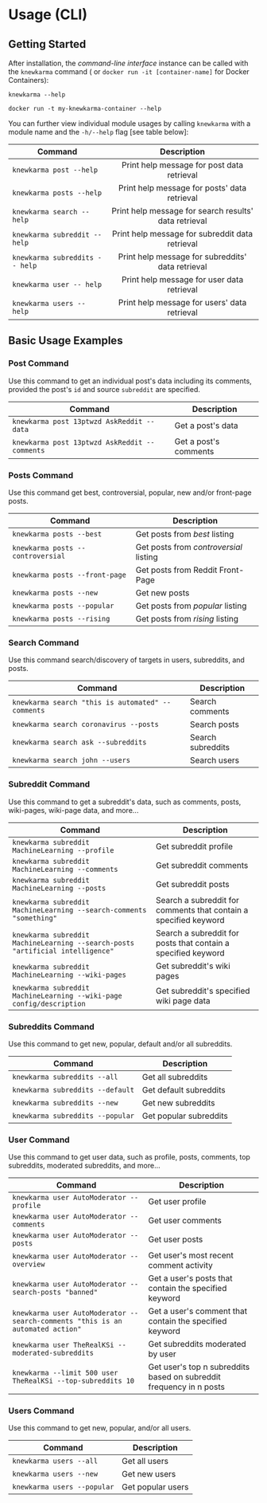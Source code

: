 # Usage (CLI)

## Getting Started

After installation, the *command-line interface* instance can be called with the `knewkarma` command (
or `docker run -it [container-name]`
for Docker Containers):

```shell
knewkarma --help
```

```shell
docker run -t my-knewkarma-container --help
```

You can further view individual module usages by calling `knewkarma` with a module name and
the `-h/--help` flag [see table below]:

| Command                        |                      Description                      |
|--------------------------------|:-----------------------------------------------------:|
| `knewkarma post --help`        |      Print help message for post data retrieval       |
| `knewkarma posts --help`       |     Print help message for posts' data retrieval      |
| `knewkarma search -- help`     | Print help message for search results' data retrieval |
| `knewkarma subreddit -- help`  |    Print help message for subreddit data retrieval    |
| `knewkarma subreddits -- help` |   Print help message for subreddits' data retrieval   |
| `knewkarma user -- help`       |      Print help message for user data retrieval       |
| `knewkarma users -- help`      |     Print help message for users' data retrieval      |

## Basic Usage Examples

### Post Command

Use this command to get an individual post's data including its comments, provided the post's `id` and
source `subreddit` are specified.

| Command                                       | Description           |
|-----------------------------------------------|-----------------------|
| `knewkarma post 13ptwzd AskReddit --data`     | Get a post's data     |
| `knewkarma post 13ptwzd AskReddit --comments` | Get a post's comments |

### Posts Command

Use this command get best, controversial, popular, new and/or front-page posts.

| Command                           | Description                            |
|-----------------------------------|----------------------------------------|
| `knewkarma posts --best`          | Get posts from *best* listing          |
| `knewkarma posts --controversial` | Get posts from *controversial* listing |
| `knewkarma posts --front-page`    | Get posts from Reddit Front-Page       |
| `knewkarma posts --new`           | Get new posts                          |
| `knewkarma posts --popular`       | Get posts from *popular* listing       |
| `knewkarma posts --rising`        | Get posts from *rising* listing        |

### Search Command

Use this command search/discovery of targets in users, subreddits, and posts.

| Command                                           | Description       |
|---------------------------------------------------|-------------------|
| `knewkarma search "this is automated" --comments` | Search comments   |
| `knewkarma search coronavirus --posts`            | Search posts      |
| `knewkarma search ask --subreddits`               | Search subreddits |
| `knewkarma search john --users`                   | Search users      |

### Subreddit Command

Use this command to get a subreddit's data, such as comments, posts, wiki-pages, wiki-page data, and more...

| Command                                                                        | Description                                                      |
|--------------------------------------------------------------------------------|------------------------------------------------------------------|
| `knewkarma subreddit MachineLearning --profile`                                | Get subreddit profile                                            |
| `knewkarma subreddit MachineLearning --comments`                               | Get subreddit comments                                           |
| `knewkarma subreddit MachineLearning --posts`                                  | Get subreddit posts                                              |
| `knewkarma subreddit MachineLearning --search-comments "something"`            | Search a subreddit for comments that contain a specified keyword |
| `knewkarma subreddit MachineLearning --search-posts "artificial intelligence"` | Search a subreddit for posts that contain a specified keyword    |
| `knewkarma subreddit MachineLearning --wiki-pages`                             | Get subreddit's wiki pages                                       |
| `knewkarma subreddit MachineLearning --wiki-page config/description`           | Get subreddit's specified wiki page data                         |

### Subreddits Command

Use this command to get new, popular, default and/or all subreddits.

| Command                          | Description            |
|----------------------------------|------------------------|
| `knewkarma subreddits --all`     | Get all subreddits     |
| `knewkarma subreddits --default` | Get default subreddits |
| `knewkarma subreddits --new`     | Get new subreddits     |
| `knewkarma subreddits --popular` | Get popular subreddits |

### User Command

Use this command to get user data, such as profile, posts, comments, top subreddits, moderated subreddits, and more...

| Command                                                                        | Description                                                         |
|--------------------------------------------------------------------------------|---------------------------------------------------------------------|
| `knewkarma user AutoModerator --profile`                                       | Get user profile                                                    |
| `knewkarma user AutoModerator --comments`                                      | Get user comments                                                   |
| `knewkarma user AutoModerator --posts`                                         | Get user posts                                                      |
| `knewkarma user AutoModerator --overview`                                      | Get user's most recent comment activity                             |
| `knewkarma user AutoModerator --search-posts "banned"`                         | Get a user's posts that contain the specified keyword               |
| `knewkarma user AutoModerator --search-comments "this is an automated action"` | Get a user's comment that contain the specified keyword             |
| `knewkarma user TheRealKSi --moderated-subreddits`                             | Get subreddits moderated by user                                    |
| `knewkarma --limit 500 user TheRealKSi --top-subreddits 10`                    | Get user's top n subreddits based on subreddit frequency in n posts |

### Users Command

Use this command to get new, popular, and/or all users.

| Command                     | Description       |
|-----------------------------|-------------------|
| `knewkarma users --all`     | Get all users     |
| `knewkarma users --new`     | Get new users     |
| `knewkarma users --popular` | Get popular users |
